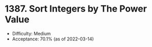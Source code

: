 # 1387. Sort Integers by The Power Value
- Difficulty: Medium
- Acceptance: 70.1% (as of 2022-03-14)
